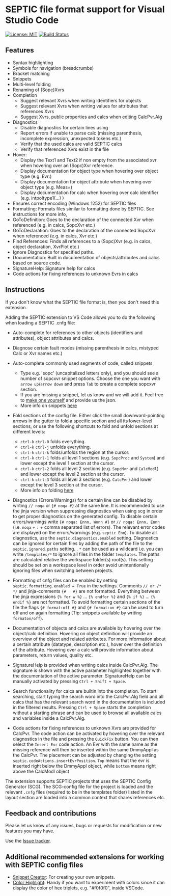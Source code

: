 # SEPTIC file format support for Visual Studio Code

[![License: MIT](https://img.shields.io/badge/License-MIT-yellow.svg)](https://opensource.org/licenses/MIT)
[![Build Status](https://dev.azure.com/EIIDS/vscode-septic/_apis/build/status/equinor.vscode-septic?branchName=master)](https://dev.azure.com/EIIDS/vscode-septic/_build/latest?definitionId=1&branchName=master)

## Features

-   Syntax highlighting
-   Symbols for navigation (breadcrumbs)
-   Bracket matching
-   Snippets
-   Multi-level folding
-   Renaming of (Sopc)Xvrs
-   Completion
    -   Suggest relevant Xvrs when writing identifiers for objects
    -   Suggest relevant Xvrs when writing values for attributes that references Xvrs
    -   Suggest Xvrs, public properties and calcs when editing CalcPvr.Alg
-   Diagnostics
    -   Disable diagnostics for certain lines using
    -   Report errors if unable to parse calc (missing parenthesis, incomplete expression, unexpected tokens etc.)
    -   Verify that the used calcs are valid SEPTIC calcs
    -   Verify that referenced Xvrs exist in the file
-   Hover:
    -   Display the Text1 and Text2 if non empty from the associated xvr when hovering over an (Sopc)Xvr reference.
    -   Display documentation for object type when hovering over object type (e.g. Evr:)
    -   Display documentation for object attribute when hovering over object type (e.g. Meas=)
    -   Display documentation for calc when hovering over calc identifier (e.g. intpoltype1(...) )
-   Ensures correct encoding (Windows 1252) for SEPTIC files
-   Formatting: Formats files similar to formatting done by SEPTIC. See instructions for more info,
-   GoToDefinition: Goes to the declaration of the connected Xvr when referenced (e.g. in calcs, SopcXvr etc.)
-   GoToDeclaration: Goes to the declaration of the connected SopcXvr when referenced (e.g. in calcs, Xvr etc.)
-   Find References: Finds all references to a (Sopc)Xvr (e.g. in calcs, object declaration, XvrPlot etc.)
-   Ignore Diagnostics for specified paths.
-   Documentation: Built in documentation of objects/attributes and calcs based on source code.
-   SignatureHelp: Signature help for calcs
-   Code actions for fixing references to unknown Evrs in calcs

## Instructions

If you don't know what the SEPTIC file format is, then you don't need this extension.

Adding the SEPTIC extension to VS Code allows you to do the following when loading a SEPTIC .cnfg file:

-   Auto-complete for references to other objects (identifiers and attributes), object attributes and calcs.
-   Diagnose certain fault modes (missing parenthesis in calcs, mistyped Calc or Xvr names etc.)
-   Auto-complete commonly used segments of code, called snippets
    -   Type e.g. 'sopc' (uncapitalized letters only), and you should see a number of sopcxvr snippet options. Choose the one you want with `arrow up`/`arrow down` and press `Tab` to create a complete sopcxvr section.
    -   If you are missing a snippet, let us know and we will add it. Feel free to [make one yourself](https://code.visualstudio.com/docs/editor/userdefinedsnippets#_create-your-own-snippets) and provide us the json.
    -   More info on snippets [here](https://code.visualstudio.com/docs/editor/userdefinedsnippets)
-   Fold sections of the config file. Either click the small downward-pointing arrows in the gutter to fold a specific section and all its lower-level sections, or use the following shortcuts to fold and unfold sections at different levels:
    -   `ctrl-k` `ctrl-0` folds everything.
    -   `ctrl-k` `ctrl-j` unfolds everything.
    -   `ctrl-k` `ctrl-k` folds/unfolds the region at the cursor.
    -   `ctrl-k` `ctrl-1` folds all level 1 sections (e.g. `SopcProc` and `System`) and lower except the level 1 section at the cursor.
    -   `ctrl-k` `ctrl-2` folds all level 2 sections (e.g. `SopcMvr` and `CalcModl`) and lower except the level 2 section at the cursor.
    -   `ctrl-k` `ctrl-3` folds all level 3 sections (e.g. `CalcPvr`) and lower except the level 3 section at the cursor.
    -   More info on folding [here](https://code.visualstudio.com/docs/editor/codebasics#_folding)
-   Diagnostics (Errors/Warnings) for a certain line can be disabled by writing `// noqa` or `{# noqa #}` at the same line. It is recommended to use the jinja version when suppressing diagnostics when using scg in order to get proper diagnostics on the generated config. To disable certain errors/warnings write `{# noqa: Ennn, Wnnn #}` or `// noqa: Ennn, Ennn` (i.e. `noqa` + `:` + comma separated list of errors). The relevant error codes are displayed on the errors/warnings (e.g. `septic Enn`). To disable all diagnostics, use the `septic.diagnostics.enabled` setting. Diagnostics can be ignored for certain files by adding the path of the file to the `septic.ignored.paths` setting. . `*` can be used as a wildcard i.e. you can write `/templates/*` to ignore all files in the folder `templates`. The paths are calculated relative the workspace folder(s) root(s). This setting should be set on a workspace level in order avoid unintentionally ignoring files when switching between projects.

-   Formatting of cnfg files can be enabled by setting `septic.formatting.enabled = True` in the settings. Comments `// or /* */` and jinja-comments `{#   #}` are not formatted. Everything between the jinja expressions `{% for w %}` ... `{% endfor %}` and `{% if %}` ... `{% endif %}` are not formatted. To avoid formatting certain sections of the file the flags `{# format:off #}` and `{# format:on #}` can be used to turn off and on again formatting (Tip: snippets available by writing `formaton/off`).

-   Documentation of objects and calcs are available by hovering over the object/calc definition. Hovering on object definition will provide an overview of the object and related attributes. For more information about a certain attribute (datatype, description etc.), hover over the definition of the attribute. Hovering over a calc will provide information about parameters, return values, quality etc.

-   SignatureHelp is provided when writing calcs inside CalcPvr.Alg. The signature is shown with the active parameter highlighted together with the documentation of the active parameter. SignatureHelp can be manually activated by pressing `Ctrl + Shift + Space`.

-   Search functionality for calcs are builtin into the completion. To start searching, start typing the search word into the CalcPvr.Alg field and all calcs that has the relevant search word in the documentation is included in the filtered results. Pressing `Ctrl + Space` starts the completion without a starting phrase and can be used to browse all available calcs and variables inside a CalcPvr.Alg.

-   Code actions for fixing references to unknown Xvrs are provided for CalcPvr. The code action can be activated by hovering over the relevant diagnostics in the file and pressing the `QuickFix` button. You can then select the `Insert Evr` code action. An Evr with the same name as the missing reference will then be inserted within the same DmmyAppl as the CalcPvr. The placement can be adjusted by changing the setting `septic.codeActions.insertEvrPosition`. `Top` means that the evr is inserted right below the DmmyAppl object, while `bottom` means right above the CalcModl object

The extension supports SEPTIC projects that uses the SEPTIC Config Generator (SCG). The SCG-config file for the project is loaded and the relevant `.cnfg` files (required to be in the templates folder) listed in the layout section are loaded into a common context that shares references etc.

## Feedback and contributions

Please let us know of any issues, bugs or requests for modification or new features you may have.

Use the [Issue tracker](https://github.com/equinor/vscode-septic/issues).

## Additional recommended extensions for working with SEPTIC config files

-   [Snippet Creator][snippet-creator]: For creating your own snippets.
-   [Color Highlight][color-highlight]: Handy if you want to experiment with colors since it can display the color of hex triplets, e.g. "#f0f0f0", inside VSCode.

[snippet-creator]: https://marketplace.visualstudio.com/items?itemName=wware.snippet-creator
[color-highlight]: https://marketplace.visualstudio.com/items?itemName=naumovs.color-highlight
